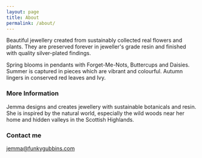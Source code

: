```yaml
---
layout: page
title: About
permalink: /about/
---
```


Beautiful jewellery created from sustainably collected real flowers and plants. They are preserved forever in jeweller's grade resin and finished with quality silver-plated findings.
 
Spring blooms in pendants with Forget-Me-Nots, Buttercups and Daisies. Summer is captured in pieces which are vibrant and colourful. Autumn lingers in conserved red leaves and Ivy.


### More Information

Jemma designs and creates jewellery with sustainable botanicals and resin. She is inspired by the natural world, especially the wild woods near her home and hidden valleys in the Scottish Highlands.

### Contact me

[jemma@funkygubbins.com](mailto:jemma@funkygubbins.com)
